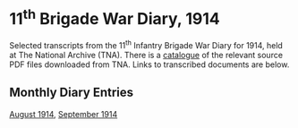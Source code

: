 # 11<sup>th</sup> Brigade War Diary, 1914

Selected transcripts from the 11<sup>th</sup> Infantry Brigade War Diary for 1914, held at The National Archive (TNA). There is a [catalogue](1914-index.xhtml) of the relevant source PDF files downloaded from TNA. Links to transcribed documents are below.

## Monthly Diary Entries

[August 1914](1914-08-diary.xhtml), [September 1914](1914-09-diary.xml)
